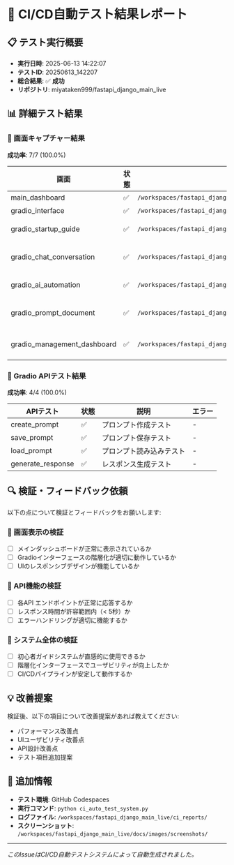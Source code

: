 # 🚀 CI/CD自動テスト結果レポート

## 📋 テスト実行概要
- **実行日時**: 2025-06-13 14:22:07
- **テストID**: 20250613_142207
- **総合結果**: ✅ **成功**
- **リポジトリ**: miyataken999/fastapi_django_main_live

## 📊 詳細テスト結果

### 📸 画面キャプチャー結果

**成功率**: 7/7 (100.0%)

| 画面 | 状態 | ファイル | 説明 |
|------|------|----------|------|
| main_dashboard | ✅ | `/workspaces/fastapi_django_main_live/docs/images/screenshots/main_dashboard_20250613_142203.png` | メインダッシュボード |
| gradio_interface | ✅ | `/workspaces/fastapi_django_main_live/docs/images/screenshots/gradio_interface_20250613_142203.png` | Gradioインターフェース |
| gradio_startup_guide | ✅ | `/workspaces/fastapi_django_main_live/docs/images/screenshots/gradio_startup_guide_20250613_142203.png` | Gradio startup_guide インターフェース |
| gradio_chat_conversation | ✅ | `/workspaces/fastapi_django_main_live/docs/images/screenshots/gradio_chat_conversation_20250613_142203.png` | Gradio chat_conversation インターフェース |
| gradio_ai_automation | ✅ | `/workspaces/fastapi_django_main_live/docs/images/screenshots/gradio_ai_automation_20250613_142203.png` | Gradio ai_automation インターフェース |
| gradio_prompt_document | ✅ | `/workspaces/fastapi_django_main_live/docs/images/screenshots/gradio_prompt_document_20250613_142203.png` | Gradio prompt_document インターフェース |
| gradio_management_dashboard | ✅ | `/workspaces/fastapi_django_main_live/docs/images/screenshots/gradio_management_dashboard_20250613_142203.png` | Gradio management_dashboard インターフェース |

### 🤖 Gradio APIテスト結果

**成功率**: 4/4 (100.0%)

| APIテスト | 状態 | 説明 | エラー |
|-----------|------|------|-------|
| create_prompt | ✅ | プロンプト作成テスト | - |
| save_prompt | ✅ | プロンプト保存テスト | - |
| load_prompt | ✅ | プロンプト読み込みテスト | - |
| generate_response | ✅ | レスポンス生成テスト | - |

## 🔍 検証・フィードバック依頼

以下の点について検証とフィードバックをお願いします:

### 📸 画面表示の検証
- [ ] メインダッシュボードが正常に表示されているか
- [ ] Gradioインターフェースの階層化が適切に動作しているか
- [ ] UIのレスポンシブデザインが機能しているか

### 🤖 API機能の検証
- [ ] 各API エンドポイントが正常に応答するか
- [ ] レスポンス時間が許容範囲内（< 5秒）か
- [ ] エラーハンドリングが適切に機能するか

### 🚀 システム全体の検証
- [ ] 初心者ガイドシステムが直感的に使用できるか
- [ ] 階層化インターフェースでユーザビリティが向上したか
- [ ] CI/CDパイプラインが安定して動作するか

## 💡 改善提案
検証後、以下の項目について改善提案があれば教えてください:
- パフォーマンス改善点
- UIユーザビリティ改善点
- API設計改善点
- テスト項目追加提案

## 📝 追加情報
- **テスト環境**: GitHub Codespaces
- **実行コマンド**: `python ci_auto_test_system.py`
- **ログファイル**: `/workspaces/fastapi_django_main_live/ci_reports/`
- **スクリーンショット**: `/workspaces/fastapi_django_main_live/docs/images/screenshots/`

---
*このIssueはCI/CD自動テストシステムによって自動生成されました。*
